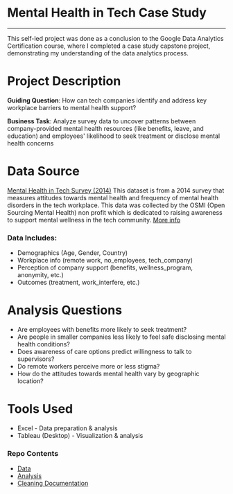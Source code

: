 # Mental Health in Tech Case Study
---

This self-led project was done as a conclusion to the Google Data Analytics Certification course, where I completed a case study capstone project, demonstrating my understanding of the data analytics process.

# Project Description
**Guiding Question**: How can tech companies identify and address key workplace barriers to mental health support?

**Business Task**: Analyze survey data to uncover patterns between company-provided mental health resources (like benefits, leave, and education) and employees' likelihood to seek treatment or disclose mental health concerns

# Data Source
[Mental Health in Tech Survey (2014)](https://www.kaggle.com/datasets/osmi/mental-health-in-tech-survey/data)
This dataset is from a 2014 survey that measures attitudes towards mental health and frequency of mental health disorders in the tech workplace. This data was collected by the OSMI (Open Sourcing Mental Health) non profit which is dedicated to raising awareness to support mental wellness in the tech community. [More info](https://osmihelp.org/about/about-osmi.html)

### Data Includes:
- Demographics (Age, Gender, Country)
- Workplace info (remote work, no_employees, tech_company)
- Perception of company support (benefits, wellness_program, anonymity, etc.)
- Outcomes (treatment, work_interfere, etc.)
 

# Analysis Questions
- Are employees with benefits more likely to seek treatment?
- Are people in smaller companies less likely to feel safe disclosing mental health conditions?
- Does awareness of care options predict willingness to talk to supervisors?
- Do remote workers perceive more or less stigma?
- How do the attitudes towards mental health vary by geographic location?
 

# Tools Used
- Excel - Data preparation & analysis
- Tableau (Desktop) - Visualization & analysis

### Repo Contents
- [Data](https://github.com/jamesfisher19/Mental-Health-in-Tech/tree/main/Data)
- [Analysis](https://github.com/jamesfisher19/Mental-Health-in-Tech/tree/main/Analysis)
- [Cleaning Documentation](https://github.com/jamesfisher19/Mental-Health-in-Tech/tree/main/Documentation)
